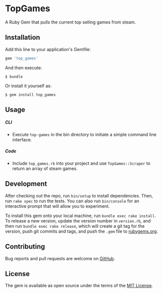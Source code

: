 # TopGames

A Ruby Gem that pulls the current top selling games from steam.

## Installation

Add this line to your application's Gemfile:

```ruby
gem 'top_games'
```

And then execute:

    $ bundle

Or install it yourself as:

    $ gem install top_games

## Usage
##### CLI
* Execute `top-games` in the bin directory to initiate a simple command line interface.
##### Code
* Include `top_games.rb` into your project and use `TopGames::Scraper` to return an array of steam games.

## Development

After checking out the repo, run `bin/setup` to install dependencies. Then, run `rake spec` to run the tests. You can also run `bin/console` for an interactive prompt that will allow you to experiment.

To install this gem onto your local machine, run `bundle exec rake install`. To release a new version, update the version number in `version.rb`, and then run `bundle exec rake release`, which will create a git tag for the version, push git commits and tags, and push the `.gem` file to [rubygems.org](https://rubygems.org).

## Contributing

Bug reports and pull requests are welcome on [GitHub](https://github.com/TestUser1234561/top-games-cli-app).

## License

The gem is available as open source under the terms of the [MIT License](https://opensource.org/licenses/MIT).
